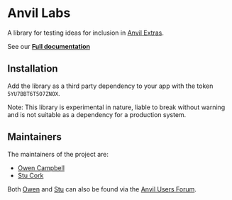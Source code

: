 # Anvil Labs

A library for testing ideas for inclusion in [Anvil Extras](https://github.com/anvilistas/anvil-extras).

See our **[Full documentation](https://anvil-labs.readthedocs.io/en/latest/)**


## Installation

Add the library as a third party dependency to your app with the token `5YU7BBT6T5O7ZNOX`.

Note: This library is experimental in nature, liable to break without warning and is not suitable as a dependency for a production system.


## Maintainers

The maintainers of the project are:

- [Owen Campbell](https://github.com/meatballs)
- [Stu Cork](https://github.com/s-cork)

Both [Owen](https://anvil.works/forum/u/owen.campbell) and [Stu](https://anvil.works/forum/u/stucork) can also be found via the [Anvil Users Forum](https://anvil.works/forum).
